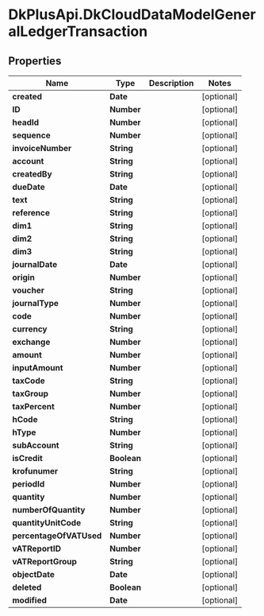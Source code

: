 # DkPlusApi.DkCloudDataModelGeneralLedgerTransaction

## Properties
Name | Type | Description | Notes
------------ | ------------- | ------------- | -------------
**created** | **Date** |  | [optional] 
**ID** | **Number** |  | [optional] 
**headId** | **Number** |  | [optional] 
**sequence** | **Number** |  | [optional] 
**invoiceNumber** | **String** |  | [optional] 
**account** | **String** |  | [optional] 
**createdBy** | **String** |  | [optional] 
**dueDate** | **Date** |  | [optional] 
**text** | **String** |  | [optional] 
**reference** | **String** |  | [optional] 
**dim1** | **String** |  | [optional] 
**dim2** | **String** |  | [optional] 
**dim3** | **String** |  | [optional] 
**journalDate** | **Date** |  | [optional] 
**origin** | **Number** |  | [optional] 
**voucher** | **String** |  | [optional] 
**journalType** | **Number** |  | [optional] 
**code** | **Number** |  | [optional] 
**currency** | **String** |  | [optional] 
**exchange** | **Number** |  | [optional] 
**amount** | **Number** |  | [optional] 
**inputAmount** | **Number** |  | [optional] 
**taxCode** | **String** |  | [optional] 
**taxGroup** | **Number** |  | [optional] 
**taxPercent** | **Number** |  | [optional] 
**hCode** | **String** |  | [optional] 
**hType** | **Number** |  | [optional] 
**subAccount** | **String** |  | [optional] 
**isCredit** | **Boolean** |  | [optional] 
**krofunumer** | **String** |  | [optional] 
**periodId** | **Number** |  | [optional] 
**quantity** | **Number** |  | [optional] 
**numberOfQuantity** | **Number** |  | [optional] 
**quantityUnitCode** | **String** |  | [optional] 
**percentageOfVATUsed** | **Number** |  | [optional] 
**vATReportID** | **Number** |  | [optional] 
**vATReportGroup** | **String** |  | [optional] 
**objectDate** | **Date** |  | [optional] 
**deleted** | **Boolean** |  | [optional] 
**modified** | **Date** |  | [optional] 


